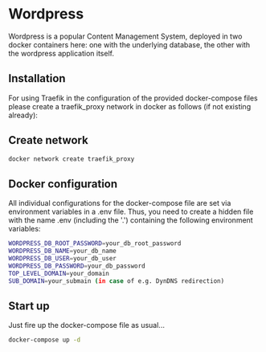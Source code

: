 # Wordpress

Wordpress is a popular Content Management System, deployed in two docker
containers here: one with the underlying database, the other with the
wordpress application itself.

## Installation

For using Traefik in the configuration of the provided docker-compose files
please create a traefik_proxy network in docker as follows (if not existing already):

## Create network

```bash
docker network create traefik_proxy
```

## Docker configuration

All individual configurations for the docker-compose file are set via
environment variables in a .env file. Thus, you need to create a hidden
file with the name .env (including the '.') containing the following
environment variables:

```bash
WORDPRESS_DB_ROOT_PASSWORD=your_db_root_password
WORDPRESS_DB_NAME=your_db_name
WORDPRESS_DB_USER=your_db_user
WORDPRESS_DB_PASSWORD=your_db_password
TOP_LEVEL_DOMAIN=your_domain
SUB_DOMAIN=your_submain (in case of e.g. DynDNS redirection)
```

## Start up

Just fire up the docker-compose file as usual...

````bash
docker-compose up -d
````

